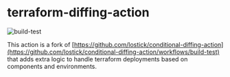 # terraform-diffing-action

![build-test](https://github.com/freeup-io/terraform-diffing-action/workflows/build-test/badge.svg?branch=master)

This action is a fork of [https://github.com/lostick/conditional-diffing-action](https://github.com/lostick/conditional-diffing-action/workflows/build-test) that adds extra logic to handle terraform deployments based on components and environments.
